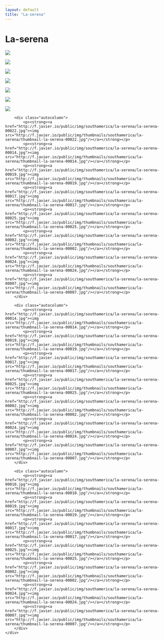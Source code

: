 ```yaml
---
layout: default
title: "La-serena"
---
```


<h1 class="page" style="padding-left:0%;">La-serena</h1>
<div class="page">
    <div class="autowide">
        <div class="autocolumn">
            <p><strong><a href="http://f.javier.io/public/img/southamerica/la-serena/la-serena-00026.jpg"><img src="http://f.javier.io/public/img/thumbnails/southamerica/la-serena/thumbnail-la-serena-00026.jpg"/></a></strong></p>
            <p><strong><a href="http://f.javier.io/public/img/southamerica/la-serena/la-serena-00019.jpg"><img src="http://f.javier.io/public/img/thumbnails/southamerica/la-serena/thumbnail-la-serena-00019.jpg"/></a></strong></p>
            <p><strong><a href="http://f.javier.io/public/img/southamerica/la-serena/la-serena-00017.jpg"><img src="http://f.javier.io/public/img/thumbnails/southamerica/la-serena/thumbnail-la-serena-00017.jpg"/></a></strong></p>
            <p><strong><a href="http://f.javier.io/public/img/southamerica/la-serena/la-serena-00025.jpg"><img src="http://f.javier.io/public/img/thumbnails/southamerica/la-serena/thumbnail-la-serena-00025.jpg"/></a></strong></p>
            <p><strong><a href="http://f.javier.io/public/img/southamerica/la-serena/la-serena-00002.jpg"><img src="http://f.javier.io/public/img/thumbnails/southamerica/la-serena/thumbnail-la-serena-00002.jpg"/></a></strong></p>
            <p><strong><a href="http://f.javier.io/public/img/southamerica/la-serena/la-serena-00024.jpg"><img src="http://f.javier.io/public/img/thumbnails/southamerica/la-serena/thumbnail-la-serena-00024.jpg"/></a></strong></p>
            <p><strong><a href="http://f.javier.io/public/img/southamerica/la-serena/la-serena-00007.jpg"><img src="http://f.javier.io/public/img/thumbnails/southamerica/la-serena/thumbnail-la-serena-00007.jpg"/></a></strong></p>
        </div>

        <div class="autocolumn">
            <p><strong><a href="http://f.javier.io/public/img/southamerica/la-serena/la-serena-00022.jpg"><img src="http://f.javier.io/public/img/thumbnails/southamerica/la-serena/thumbnail-la-serena-00022.jpg"/></a></strong></p>
            <p><strong><a href="http://f.javier.io/public/img/southamerica/la-serena/la-serena-00014.jpg"><img src="http://f.javier.io/public/img/thumbnails/southamerica/la-serena/thumbnail-la-serena-00014.jpg"/></a></strong></p>
            <p><strong><a href="http://f.javier.io/public/img/southamerica/la-serena/la-serena-00019.jpg"><img src="http://f.javier.io/public/img/thumbnails/southamerica/la-serena/thumbnail-la-serena-00019.jpg"/></a></strong></p>
            <p><strong><a href="http://f.javier.io/public/img/southamerica/la-serena/la-serena-00017.jpg"><img src="http://f.javier.io/public/img/thumbnails/southamerica/la-serena/thumbnail-la-serena-00017.jpg"/></a></strong></p>
            <p><strong><a href="http://f.javier.io/public/img/southamerica/la-serena/la-serena-00025.jpg"><img src="http://f.javier.io/public/img/thumbnails/southamerica/la-serena/thumbnail-la-serena-00025.jpg"/></a></strong></p>
            <p><strong><a href="http://f.javier.io/public/img/southamerica/la-serena/la-serena-00002.jpg"><img src="http://f.javier.io/public/img/thumbnails/southamerica/la-serena/thumbnail-la-serena-00002.jpg"/></a></strong></p>
            <p><strong><a href="http://f.javier.io/public/img/southamerica/la-serena/la-serena-00024.jpg"><img src="http://f.javier.io/public/img/thumbnails/southamerica/la-serena/thumbnail-la-serena-00024.jpg"/></a></strong></p>
            <p><strong><a href="http://f.javier.io/public/img/southamerica/la-serena/la-serena-00007.jpg"><img src="http://f.javier.io/public/img/thumbnails/southamerica/la-serena/thumbnail-la-serena-00007.jpg"/></a></strong></p>
        </div>

        <div class="autocolumn">
            <p><strong><a href="http://f.javier.io/public/img/southamerica/la-serena/la-serena-00014.jpg"><img src="http://f.javier.io/public/img/thumbnails/southamerica/la-serena/thumbnail-la-serena-00014.jpg"/></a></strong></p>
            <p><strong><a href="http://f.javier.io/public/img/southamerica/la-serena/la-serena-00019.jpg"><img src="http://f.javier.io/public/img/thumbnails/southamerica/la-serena/thumbnail-la-serena-00019.jpg"/></a></strong></p>
            <p><strong><a href="http://f.javier.io/public/img/southamerica/la-serena/la-serena-00017.jpg"><img src="http://f.javier.io/public/img/thumbnails/southamerica/la-serena/thumbnail-la-serena-00017.jpg"/></a></strong></p>
            <p><strong><a href="http://f.javier.io/public/img/southamerica/la-serena/la-serena-00025.jpg"><img src="http://f.javier.io/public/img/thumbnails/southamerica/la-serena/thumbnail-la-serena-00025.jpg"/></a></strong></p>
            <p><strong><a href="http://f.javier.io/public/img/southamerica/la-serena/la-serena-00002.jpg"><img src="http://f.javier.io/public/img/thumbnails/southamerica/la-serena/thumbnail-la-serena-00002.jpg"/></a></strong></p>
            <p><strong><a href="http://f.javier.io/public/img/southamerica/la-serena/la-serena-00024.jpg"><img src="http://f.javier.io/public/img/thumbnails/southamerica/la-serena/thumbnail-la-serena-00024.jpg"/></a></strong></p>
            <p><strong><a href="http://f.javier.io/public/img/southamerica/la-serena/la-serena-00007.jpg"><img src="http://f.javier.io/public/img/thumbnails/southamerica/la-serena/thumbnail-la-serena-00007.jpg"/></a></strong></p>
        </div>

        <div class="autocolumn">
            <p><strong><a href="http://f.javier.io/public/img/southamerica/la-serena/la-serena-00010.jpg"><img src="http://f.javier.io/public/img/thumbnails/southamerica/la-serena/thumbnail-la-serena-00010.jpg"/></a></strong></p>
            <p><strong><a href="http://f.javier.io/public/img/southamerica/la-serena/la-serena-00019.jpg"><img src="http://f.javier.io/public/img/thumbnails/southamerica/la-serena/thumbnail-la-serena-00019.jpg"/></a></strong></p>
            <p><strong><a href="http://f.javier.io/public/img/southamerica/la-serena/la-serena-00017.jpg"><img src="http://f.javier.io/public/img/thumbnails/southamerica/la-serena/thumbnail-la-serena-00017.jpg"/></a></strong></p>
            <p><strong><a href="http://f.javier.io/public/img/southamerica/la-serena/la-serena-00025.jpg"><img src="http://f.javier.io/public/img/thumbnails/southamerica/la-serena/thumbnail-la-serena-00025.jpg"/></a></strong></p>
            <p><strong><a href="http://f.javier.io/public/img/southamerica/la-serena/la-serena-00002.jpg"><img src="http://f.javier.io/public/img/thumbnails/southamerica/la-serena/thumbnail-la-serena-00002.jpg"/></a></strong></p>
            <p><strong><a href="http://f.javier.io/public/img/southamerica/la-serena/la-serena-00024.jpg"><img src="http://f.javier.io/public/img/thumbnails/southamerica/la-serena/thumbnail-la-serena-00024.jpg"/></a></strong></p>
            <p><strong><a href="http://f.javier.io/public/img/southamerica/la-serena/la-serena-00007.jpg"><img src="http://f.javier.io/public/img/thumbnails/southamerica/la-serena/thumbnail-la-serena-00007.jpg"/></a></strong></p>
        </div>
    </div>
</div>
